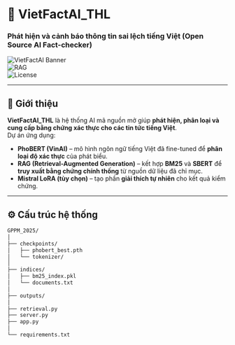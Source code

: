 # 🧠 VietFactAI_THL  
### Phát hiện và cảnh báo thông tin sai lệch tiếng Việt (Open Source AI Fact-checker)

![VietFactAI Banner](https://img.shields.io/badge/PhoBERT-FactCheck-blue)  
![RAG](https://img.shields.io/badge/RAG-Retrieval-green)  
![License](https://img.shields.io/badge/license-MIT-orange)

---

## 🚀 Giới thiệu

**VietFactAI_THL** là hệ thống AI mã nguồn mở giúp **phát hiện, phân loại và cung cấp bằng chứng xác thực cho các tin tức tiếng Việt**.  
Dự án ứng dụng:

- **PhoBERT (VinAI)** – mô hình ngôn ngữ tiếng Việt đã fine-tuned để **phân loại độ xác thực** của phát biểu.  
- **RAG (Retrieval-Augmented Generation)** – kết hợp **BM25** và **SBERT** để **truy xuất bằng chứng chính thống** từ nguồn dữ liệu đã chỉ mục.  
- **Mistral LoRA (tùy chọn)** – tạo phần **giải thích tự nhiên** cho kết quả kiểm chứng.  

---

## ⚙️ Cấu trúc hệ thống

```bash
GPPM_2025/
│
├── checkpoints/             
│   ├── phobert_best.pth
│   └── tokenizer/
│
├── indices/                
│   ├── bm25_index.pkl
│   └── documents.txt
│
├── outputs/                 
│
├── retrieval.py              
├── server.py                 
├── app.py                    
│
└── requirements.txt          
